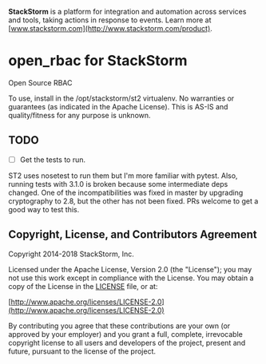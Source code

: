 **StackStorm** is a platform for integration and automation across services and tools, taking actions in response to events. Learn more at [www.stackstorm.com](http://www.stackstorm.com/product).

# open_rbac for StackStorm

Open Source RBAC

To use, install in the /opt/stackstorm/st2 virtualenv.
No warranties or guarantees (as indicated in the Apache License). This is AS-IS and quality/fitness for any purpose is unknown.

## TODO

- [ ] Get the tests to run.

ST2 uses nosetest to run them but I'm more familiar with pytest.
Also, running tests with 3.1.0 is broken because some intermediate deps changed. One of the incompatibilities was fixed in master by upgrading cryptography to 2.8, but the other has not been fixed.
PRs welcome to get a good way to test this.


## Copyright, License, and Contributors Agreement

Copyright 2014-2018 StackStorm, Inc.

Licensed under the Apache License, Version 2.0 (the "License"); you may not use this work except in compliance with the License. You may obtain a copy of the License in the [LICENSE](LICENSE) file, or at:

[http://www.apache.org/licenses/LICENSE-2.0](http://www.apache.org/licenses/LICENSE-2.0)

By contributing you agree that these contributions are your own (or approved by your employer) and you grant a full, complete, irrevocable copyright license to all users and developers of the project, present and future, pursuant to the license of the project.
